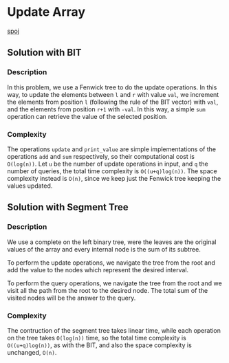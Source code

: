 # Update Array

[spoj](http://www.spoj.com/problems/UPDATEIT/)

## Solution with BIT

### Description
In this problem, we use a Fenwick tree to do the update operations. In this way, to update the elements between `l` and `r` with value `val`, we increment the elements from position `l` (following the rule of the BIT vector) with `val`, and the elements from position `r+1` with `-val`. In this way, a simple `sum` operation can retrieve the value of the selected position.

### Complexity
The operations `update` and `print_value` are simple implementations of the operations `add` and `sum` respectively, so their computational cost is `O(log(n))`. Let `u` be the number of update operations in input, and `q` the number of queries, the total time complexity is `O((u+q)log(n))`.
The space complexity instead is `O(n)`, since we keep just the Fenwick tree keeping the values updated.


## Solution with Segment Tree

### Description
We use a complete on the left binary tree, were the leaves are the original values of the array and every internal node is the sum of its subtree. 

To perform the update operations, we navigate the tree from the root and add the value to the nodes which represent the desired interval.

To perform the query operations, we navigate the tree from the root and we visit all the path from the root to the desired node. The total sum of the visited nodes will be the answer to the query.

### Complexity
The contruction of the segment tree takes linear time, while each operation on the tree takes `O(log(n))` time, so the total time complexity is `O((u+q)log(n))`, as with the BIT, and also the space complexity is unchanged, `O(n)`.
